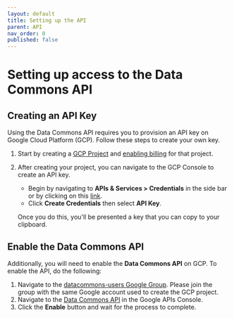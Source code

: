 ```yaml
---
layout: default
title: Setting up the API
parent: API
nav_order: 0
published: false
---
```


# Setting up access to the Data Commons API

## Creating an API Key

Using the Data Commons API requires you to provision an API key on Google Cloud
Platform (GCP). Follow these steps to create your own key.

1.  Start by creating a
    [GCP Project](https://console.developers.google.com/projectcreate) and
    [enabling billing](https://cloud.google.com/billing/docs/how-to/modify-project#enable_billing_for_a_project)
    for that project.
2.  After creating your project, you can navigate to the GCP Console to create
    an API key.

    -   Begin by navigating to **APIs & Services > Credentials** in the side bar
        or by clicking on this
        [link](https://console.developers.google.com/apis/credentials).
    -   Click **Create Credentials** then select **API Key**.

    Once you do this, you'll be presented a key that you can copy to your
    clipboard.

## Enable the Data Commons API

Additionally, you will need to enable the **Data Commons API** on GCP. To enable
the API, do the following:

1.  Navigate to the [datacommons-users Google Group](https://groups.google.com/forum/#!forum/datacommons-users).
    Please join the group with the same Google account used to create the GCP
    project.
2.  Navigate to the
    [Data Commons API](https://console.developers.google.com/apis/api/api.datacommons.org/overview)
    in the Google APIs Console.
3.  Click the **Enable** button and wait for the process to complete.
